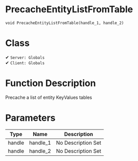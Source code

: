 # PrecacheEntityListFromTable
```
void PrecacheEntityListFromTable(handle_1, handle_2)
```
# Class
✔ `Server: Globals`  
✔ `Client: Globals`  

# Function Description
Precache a list of entity KeyValues tables
# Parameters
Type|Name|Description
--|--|--
handle|handle_1|No Description Set
handle|handle_2|No Description Set
